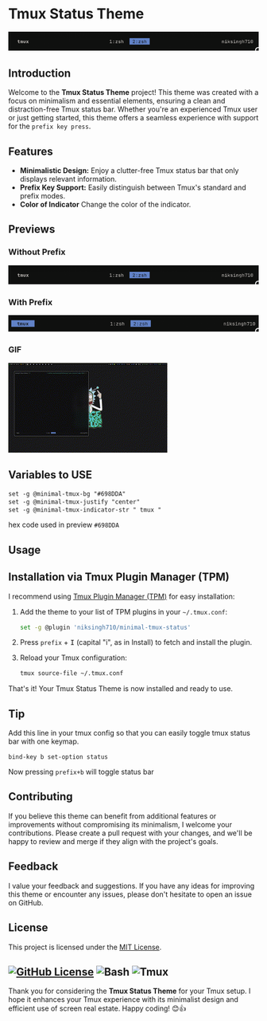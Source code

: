 # Tmux Status Theme

![Minimalistic Tmux Status Theme](./assets/preview.png)

## Introduction

Welcome to the **Tmux Status Theme** project! This theme was created with a focus on minimalism and essential elements, ensuring a clean and distraction-free Tmux status bar. Whether you're an experienced Tmux user or just getting started, this theme offers a seamless experience with support for the `prefix key press`.

## Features

- **Minimalistic Design:** Enjoy a clutter-free Tmux status bar that only displays relevant information.
- **Prefix Key Support:** Easily distinguish between Tmux's standard and prefix modes.
- **Color of Indicator** Change the color of the indicator.

## Previews

### Without Prefix

![Status without Prefix](./assets/preview.png)

### With Prefix

![Status with Prefix](./assets/prefix-preview.png)

### GIF

![Status](./assets/preview.gif)


## Variables to USE

```
set -g @minimal-tmux-bg "#698DDA"
set -g @minimal-tmux-justify "center"
set -g @minimal-tmux-indicator-str " tmux "

```
hex code used in preview `#698DDA`


## Usage

## Installation via Tmux Plugin Manager (TPM)

I recommend using [Tmux Plugin Manager (TPM)](https://github.com/tmux-plugins/tpm) for easy installation:

1. Add the theme to your list of TPM plugins in your `~/.tmux.conf`:

   ```bash
   set -g @plugin 'niksingh710/minimal-tmux-status'
   ```

2. Press `prefix` + <kbd>I</kbd> (capital "i", as in Install) to fetch and install the plugin.

3. Reload your Tmux configuration:

   ```bash
   tmux source-file ~/.tmux.conf
   ```

That's it! Your Tmux Status Theme is now installed and ready to use.

## Tip

Add this line in your tmux config so that you can easily toggle tmux status bar with one keymap.
```
bind-key b set-option status
```
Now pressing `prefix+b` will toggle status bar

## Contributing

If you believe this theme can benefit from additional features or improvements without compromising its minimalism, I welcome your contributions. Please create a pull request with your changes, and we'll be happy to review and merge if they align with the project's goals.

## Feedback

I value your feedback and suggestions. If you have any ideas for improving this theme or encounter any issues, please don't hesitate to open an issue on GitHub.

## License

This project is licensed under the [MIT License](LICENSE).

[![GitHub License](https://img.shields.io/badge/license-MIT-blue.svg)](LICENSE)
![Bash](https://img.shields.io/badge/language-Bash-4EAA25.svg)
![Tmux](https://img.shields.io/badge/Tmux-3BBECC.svg)
---

Thank you for considering the **Tmux Status Theme** for your Tmux setup. I hope it enhances your Tmux experience with its minimalist design and efficient use of screen real estate. Happy coding! 😊👍

